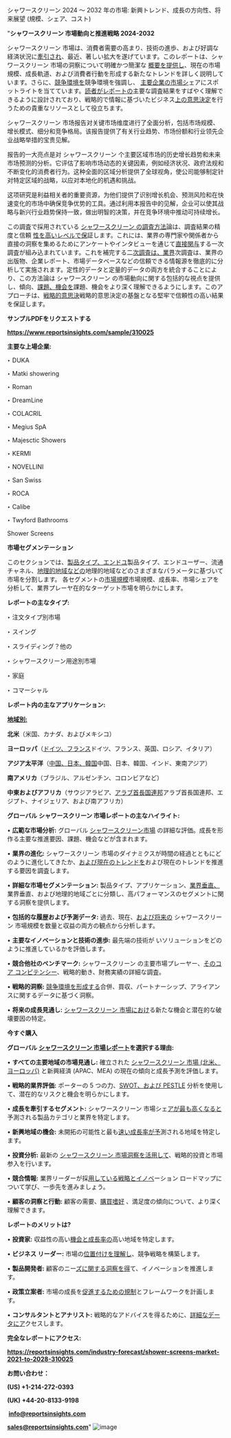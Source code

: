 シャワースクリーン 2024 ～ 2032 年の市場: 新興トレンド、成長の方向性、将来展望 (規模、シェア、コスト)

"<strong>シャワースクリーン 市場動向と推進戦略 2024-2032</strong>

シャワースクリーン 市場は、消費者需要の高まり、技術の進歩、および好調な経済状況に<a href=https://reportsinsights.com/fr/industry-forecast/feller-bunchers-market-2021-to-2028-316465>牽引され</a>、最近、著しい拡大を遂げています。このレポートは、シャワースクリーン 市場の洞察について明確かつ簡潔な
<a href=https://reportsinsights.com/es/industry-forecast/digital-ceramic-inks-market-2021-to-2028-307109>概要を提供し</a>、現在の市場規模、成長軌道、および消費者行動を形成する新たなトレンドを詳しく説明しています。さらに、<a href=https://reportsinsights.com/ja/industry-forecast/landscaping-services-market-2021-to-2028-311755>競争環境を</a>競争環境を強調し、
<a href=https://reportsinsights.com/ja/industry-forecast/us-soft-magnetic-ni-fe-nickel-iron-alloys-market-404872>主要企業の市場シ</a>ェアにスポットライトを当てています。<a href=https://reportsinsights.com/nl/industry-forecast/shiitake-mushroom-extract-market-2021-to-2028-311535>読者がレポートの</a>主要な調査結果をすばやく理解できるように設計されており、戦略的で情報に基づいたビジネス<a href=https://www.linkedin.com/pulse/epoxidh%C3%A4rter-markt-ausblick-2032-zukunftsweisende-trends-w2g4f/>上の意思決定</a>を行うための貴重なリソースとして役立ちます。

シャワースクリーン 市场报告对关键市场维度进行了全面分析，包括市场规模、增长模式、细分和竞争格局。该报告提供了有关行业趋势、市场份额和行业领先企业战略举措的宝贵见解。

报告的一大亮点是对 シャワースクリーン 个主要区域市场的历史增长趋势和未来市场预测的分析。它评估了影响市场动态的关键因素，例如经济状况、政府法规和不断变化的消费者行为。这种全面的区域分析提供了全球视角，使公司能够制定针对特定区域的战略，以应对本地化的机遇和挑战。

这项研究是利益相关者的重要资源，为他们提供了识别增长机会、预测风险和在快速变化的市场中确保竞争优势的工具。通过利用本报告中的见解，企业可以使其战略与新兴行业趋势保持一致，做出明智的决策，并在竞争环境中推动可持续增长。

この調査で採用されている <a href=https://www.linkedin.com/pulse/europe-geothermal-heat-pump-market-2024-share-strategic-ekvpf/>シャワースクリーン の調査方法</a>論は、調査結果の精度と信頼
<a href=https://www.linkedin.com/pulse/bodeneingriffswerkzeuge-get-markt-2032-wachstum-hn2vf/>性を高いレベルで保</a>証します。これには、業界の専門家や関係者から直接の洞察を集めるためにアンケートやインタビューを通じて<a href=https://reportsinsights.com/de/industry-forecast/bottle-top-filters-market-demand-by-regional-317780>直接関与</a>する一次調査が組み込まれています。これを補完する二<a href=https://reportsinsights.com/de/industry-forecast/coffee-vending-machines-market-2021-to-2028-305223>次調査は、業界</a>次調査は、業界の出版物、企業レポート、市場データベースなどの信頼できる情報源を徹底的に分析して実施されます。定性的データと定量的データの両方を統合することにより、この方法論は シャワースクリーン の市場動向に関する包括的な視点を提供し、傾向、<a href=https://reportsinsights.com/zh/industry-forecast/us-web-real-time-communication-webrtc-market-405218>課題、機会を</a>課題、機会をより深く理解できるようにします。このアプローチは、<a href=https://www.linkedin.com/pulse/gegossener-film-markt-erf%C3%A4hrt-exponentielles-wachstum-xeynf/>戦略的意思決</a>戦略的意思決定の基盤となる堅牢で信頼性の高い結果を保証します。

<strong><b>サンプルPDFをリクエストする</b></strong>

<a href=https://www.reportsinsights.com/sample/310025><strong><u>https://www.reportsinsights.com/sample/310025</u></strong></a>

<strong>主要な上場企業:</strong>

‣ DUKA

‣ Matki showering

‣ Roman

‣ DreamLine

‣ COLACRIL

‣ Megius SpA

‣ Majesctic Showers

‣ KERMI

‣ NOVELLINI

‣ San Swiss

‣ ROCA

‣ Calibe

‣ Twyford Bathrooms

Shower Screens

<strong>市場セグメンテーション</strong>

このセクションでは、<a href=https://reportsinsights.com/fr/industry-forecast/printed-sensors-market-2021-to-2028-308066>製品タイプ、エンドユ</a>製品タイプ、エンドユーザー、流通チャネル、<a href=https://www.linkedin.com/pulse/bestandsverwaltungssoftware-markt-erf%C3%A4hrt-p7mjc/>地理的地域などの</a>地理的地域などのさまざまなパラメータに基づいて市場を分割します。 各セグメントの<a href=https://reportsinsights.com/sv/industry-forecast/us-outdoor-rugs-market-410924>市場規模</a>市場規模、成長率、市場シェアを分析して、業界プレーヤ<a href=https://reportsinsights.com/es/industry-forecast/us-gamification-in-education-market-402759></a>在的なターゲット市場を明らかにします。

<strong>レポートの主なタイプ:</strong>

  ‣ 注文タイプ別市場

‣ スイング

‣ スライディング？他の


  ‣ シャワースクリーン用途別市場

‣ 家庭

‣ コマーシャル

<strong>レポート内の主なアプリケーション:</strong>



<strong><u>地域別</u></strong><strong><u>:</u></strong>

<strong>北米</strong>（米国、カナダ、およびメキシコ）

<strong>ヨーロッパ</strong>（<a href=https://reportsinsights.com/zh/industry-forecast/hotel-pms-market-2021-to-2028-310345>ドイツ、フランス</a>ドイツ、フランス、英国、ロシア、イタリア）

<strong>アジア太平洋</strong>（<a href=https://reportsinsights.com/nl/industry-forecast/us-climate-change-consulting-market-407901>中国、日本、韓国</a>中国、日本、韓国、インド、東南アジア）

<strong>南アメリカ</strong>（ブラジル、アルゼンチン、コロンビアなど）

<strong>中東およびアフリカ</strong>（サウジアラビア、<a href=https://reportsinsights.com/sv/industry-forecast/porridge-market-2021-to-2028-312375>アラブ首長国連邦</a>アラブ首長国連邦、エジプト、ナイジェリア、および南アフリカ）

<strong>グローバル シャワースクリーン 市場レポートの主なハイライト:</strong>

• <strong>広範な市場分析:</strong> グローバル <a href=https://www.linkedin.com/pulse/europe-catamarans-market-analysis-size-share-growth-hrl7c/>シャワースクリーン市場</a> の詳細な評価。成長を形作る主要な推進要因、課題、機会などが含まれます。

• <strong>業界の進化:</strong> シャワースクリーン 市場のダイナミクスが時間の経過とともにどのように進化してきたか、<a href=https://www.linkedin.com/pulse/gfk-rohrleitungen-glasfaserverst%C3%A4rkter-kunststoff-markt-2024-do5mf/>および現在のトレンドを</a>および現在のトレンドを推進する要因を調査します。

• <strong>詳細な市場セグメンテーション:</strong> 製品タイプ、アプリケーション、<a href=https://reportsinsights.com/fr/industry-forecast/bottle-top-filters-market-demand-by-regional-317780>業界垂直、</a>業界垂直、および地理的地域ごとに分類し、高パフォーマンスのセグメントに関する洞察を提供します。

• <strong>包括的な履歴および予測データ:</strong> 過去、現在、<a href=https://reportsinsights.com/es/industry-forecast/printed-sensors-market-2021-to-2028-308066>および将来の</a> シャワースクリーン 市場規模を数量と収益の両方の観点から分析します。

• <strong>主要なイノベーションと技術の進歩:</strong> 最先端の技術が <a href=https://reportsinsights.com/ja/industry-forecast/us-web-real-time-communication-webrtc-market-405218></a>いソリューションをどのように推進しているかを評価します。

• <strong>競合他社のベンチマーク:</strong> シャワースクリーン の主要市場プレーヤー、<a href=https://reportsinsights.com/nl/industry-forecast/landscaping-services-market-2021-to-2028-311755>そのコア コンピテンシー</a>、戦略的動き、財務実績の詳細な調査。

• <strong>戦略的洞察:</strong> <a href=https://www.linkedin.com/pulse/steuerverwaltungssoftware-markt-erf%C3%A4hrt-exponentielles-ih3mf/>競争環境を形成する</a>合併、買収、パートナーシップ、アライアンスに関するデータに基づく洞察。

• <strong>将来の成長見通し:</strong> <a href=https://www.linkedin.com/pulse/europe-magnetic-sensor-market-report-2024-new-data-growth-p653f/>シャワースクリーン 市場におけ</a>る新たな機会と潜在的な破壊要因の特定。

<strong>今すぐ購入</strong>


<strong>グローバル <a href=https://reportsinsights.com/de/industry-forecast/feller-bunchers-market-2021-to-2028-316465>シャワースクリーン 市場レポート</a>を選択する理由:</strong>

• <strong>すべての主要地域の市場見通し:</strong> 確立された <a href=https://reportsinsights.com/fr/industry-forecast/digital-ceramic-inks-market-2021-to-2028-307109>シャワースクリーン 市場 (北米、ヨーロッパ)</a> と新興経済 (APAC、MEA) の現在の傾向と成長予測を評価します。

• <strong>戦略的業界評価:</strong> ポーターの 5 つの力、<a href=https://reportsinsights.com/zh/industry-forecast/us-soft-magnetic-ni-fe-nickel-iron-alloys-market-404872>SWOT、および PESTLE</a> 分析を使用して、潜在的なリスクと機会を明らかにします。

• <strong>成長を牽引するセグメント:</strong> シャワースクリーン 市場シェ<a href=https://reportsinsights.com/ja/industry-forecast/shiitake-mushroom-extract-market-2021-to-2028-311535>アが最も高くなると</a>予測される製品カテゴリと業界を特定します。

• <strong>新興地域の機会:</strong> 未開拓の可能性と最も<a href=https://reportsinsights.com/sv/industry-forecast/us-augmented-reality-and-virtual-reality-apps-market-408774>速い成長率が予</a>測される地域を特定します。

• <strong>投資分析:</strong> 最新の <a href=https://www.linkedin.com/pulse/polyamid-schmelzklebstoffe-markt-2024-wachstumstreiber-uhzgc/>シャワースクリーン 市場洞察を活用して</a>、戦略的投資と市場参入を行います。

• <strong>競合情報:</strong> 業界リーダーが採<a href=https://www.linkedin.com/pulse/alkylat-markt-2024-gr%C3%B6%C3%9Fe-und-wachstumsfaktoren-regionale-nbraf/>用している戦略とイノベ</a>ーション ロードマップについて学び、一歩先を進みましょう。

• <strong>顧客の洞察と行動:</strong> 顧客の需要、<a href=https://reportsinsights.com/de/industry-forecast/fatty-acid-methyl-ester-fame-market-2021-to-2028-304477>購買嗜好</a>
、満足度の傾向について、より深く理解できます。

<strong>レポートのメリットは?</strong>

• <strong>投資家:</strong> 収益性の高い<a href=https://reportsinsights.com/es/industry-forecast/us-processor-market-401191>機会と成長率の</a>高い地域を特定します。

• <strong>ビジネス リーダー:</strong> 市場の<a href=https://reportsinsights.com/zh/industry-forecast/new-generation-automotive-hub-bearing-market-2021-to-2028-309719>位置付けを理解し</a>、競争戦略を構築します。

• <strong>製品開発者:</strong> 顧客のニー<a href=https://reportsinsights.com/nl/industry-forecast/us-organic-feed-market-406678>ズに関する洞察を得</a>て、イノベーションを推進します。

• <strong>政策立案者:</strong> 市場の成長を<a href=https://reportsinsights.com/sv/industry-forecast/furfural-market-2021-to-2028-312164>促進するための規制</a>とフレームワークを計画します。

• <strong>コンサルタントとアナリスト:</strong> 戦略的なアドバイスを得るために、<a href=https://www.linkedin.com/pulse/europe-levant-power-cable-market-share-growth-report-09dpc/>詳細なデータにア</a>クセスします。
</ul>
<strong>完全なレポートにアクセス:</strong>

<a href=https://reportsinsights.com/industry-forecast/shower-screens-market-2021-to-2028-310025><strong><u><b>https://reportsinsights.com/industry-forecast/shower-screens-market-2021-to-2028-310025</b></u></strong></a>

<strong>お問い合わせ：</strong>

<strong>(US) +1-214-272-0393</strong>

<strong>(UK) +44-20-8133-9198</strong>

<strong> </strong><a href=info@reportsinsights.com><strong><u>info@reportsinsights.com</u></strong></a>

<a href=sales@reportsinsights.com><strong><u>sales@reportsinsights.com</u></strong></a>"
![image](https://github.com/user-attachments/assets/5fdea191-ebdf-466a-8654-5681f1e74075)
